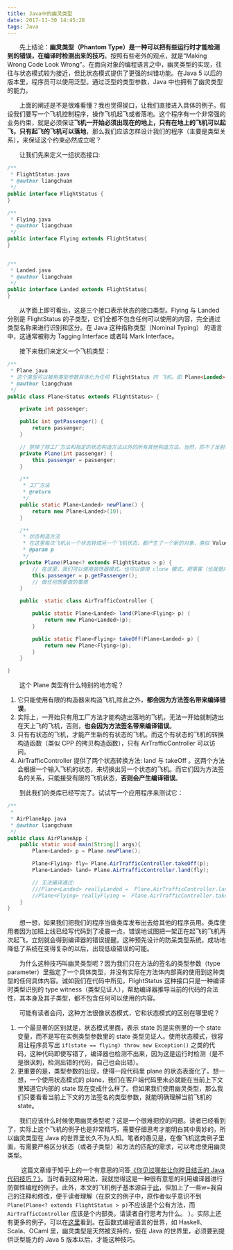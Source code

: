 ```yaml
---
title: Java中的幽灵类型
date: 2017-11-30 14:45:28
tags: Java
---
```


&emsp;&emsp;先上结论：**幽灵类型（Phantom Type）是一种可以把有些运行时才能检测到的错误，在编译时检测出来的技巧**。按照有些老外的观点，就是“Making Wrong Code Look Wrong”。在面向对象的编程语言之中，幽灵类型的实现，往往与状态模式较为接近，但比状态模式提供了更强的纠错功能。在Java 5 以后的版本里，程序员可以使用泛型。通过泛型的类型参数，Java 中也拥有了幽灵类型的能力。

&emsp;&emsp;上面的阐述是不是很难看懂？我也觉得拗口，让我们直接进入具体的例子。假设我们要写一个飞机控制程序，操作飞机起飞或者落地。这个程序有一个非常强的业务约束，就是必须保证**飞机一开始必须出现在的地上，只有在地上的飞机可以起飞，只有起飞的飞机可以落地**，那么我们应该怎样设计我们的程序（主要是类型关系），来保证这个约束必然成立呢？

&emsp;&emsp;让我们先来定义一组状态接口:

```java
/**
 * FlightStatus.java
 * @author liangchuan
 */
public interface FlightStatus {
}

/**
 * Flying.java
 * @author liangchuan
 */
public interface Flying extends FlightStatus{
}


/**
 * Landed.java
 * @author liangchuan
 */
public interface Landed extends FlightStatus{
}
```

&emsp;&emsp;从字面上即可看出，这是三个接口表示状态的接口类型。Flying 与 Landed 分别是 FlightStatus 的子类型，它们全都不包含任何可以使用的内容，完全通过类型名称来进行识别和区分。在 Java 这种指称类型（Nominal Typing） 的语言中，这通常被称为 Tagging Interface 或者叫 Mark Interface。

&emsp;&emsp;接下来我们来定义一个飞机类型：

```java
/**
 * Plane.java
 * 这个类型可以被用类型参数具体化为任何 FlightStatus 的 飞机。即 Plane<Landed> 与 Plane<Flying>。
 * @author liangchuan
 */
public class Plane<Status extends FlightStatus> {

    private int passenger;

    public int getPassenger() {
        return passenger;
    }

    // 禁掉了除工厂方法和指定的状态构造方法以外的所有其他构造方法。当然，防不了反射攻击（reflection attack）。
    private Plane(int passenger) {
        this.passenger = passenger;
    }

    /**
     * 工厂方法
     * @return
     */
    public static Plane<Landed> newPlane() {
        return new Plane<Landed>(10);
    }

    /**
     * 状态构造方法
     * 在这里每次飞机从一个状态转成另一个飞机状态，都产生了一个新的对象，类似 Value Object 的模式。
     * @param p
     */
    private Plane(Plane<? extends FlightStatus > p) {
        // 在这里，我们可以使用装饰器模式。也可以使用 clone 模式，把乘客（也就是内部状态）移交过去。这取决于我们要不要把旧飞机实例的状态迁移到新飞机实例上。
        this.passenger = p.getPassenger();
        // 做任何想要做的事情
    }

    public  static class AirTrafficController {

        public static Plane<Landed> land(Plane<Flying> p) {
            return new Plane<Landed>(p);
        }

        public static Plane<Flying> takeOff(Plane<Landed> p) {
            return new Plane<Flying>(p);
        }
    }

}
```

&emsp;&emsp;这个 Plane 类型有什么特别的地方呢？

 1. 它只能使用有限的构造器来构造飞机,除此之外，**都会因为方法签名带来编译错误**。
 2. 实际上，一开始只有用工厂方法才能构造出落地的飞机，无法一开始就制造出在天上飞的飞机，否则，**也会因为方法签名带来编译错误**。
 3. 只有有状态的飞机，才能产生新的有状态的飞机。而这个有状态的飞机的转换构造函数（类似 CPP 的拷贝构造函数），只有 AirTrafficController 可以访问。
 4. AirTrafficController 提供了两个状态转换方法: land 与 takeOff 。这两个方法会根据一个输入飞机的状态，来切换出另一个状态的飞机。而它们因为方法签名的关系，只能接受有限的飞机状态，**否则会产生编译错误**。

&emsp;&emsp;到此我们的类库已经写完了。试试写一个应用程序来测试它：
```java
/**
 *
 * AirPlaneApp.java
 * @author liangchuan
 */
public class AirPlaneApp {
    public static void main(String[] args){
        Plane<Landed> p = Plane.newPlane();

        Plane<Flying> fly= Plane.AirTrafficController.takeOff(p);
        Plane<Landed> land= Plane.AirTrafficController.land(fly);

        // 无法编译通过:
        ///Plane<Landed> reallyLanded =  Plane.AirTrafficController.land(land);
        //Plane<Flying> reallyFlying =  Plane.AirTrafficController.takeOff(fly);
    }
}
```

&emsp;&emsp;想一想，如果我们把我们的程序当做类库发布出去给其他的程序员用。类库使用者因为加班上线已经写代码到了凌晨一点，错误地试图把一架正在起飞的飞机再次起飞，立刻就会得到编译器的错误提醒。这种预先设计的防呆类型系统，成功地降低了系统在变得复杂的以后，出现低级错误的可能。

 
&emsp;&emsp;为什么这种技巧叫幽灵类型呢？因为我们只在方法的签名的类型参数（type parameter）里指定了一个具体类型，并没有实际在方法体内部真的使用到这种类型的任何具体内容。诚如我们在代码中所见，FlightStatus 这种接口只是一种编译时类型识别的 type witness（类型见证人），帮助编译器推导当前的代码的合法性，其本身及其子类型，都不包含任何可以使用的内容。

&emsp;&emsp;可能有读者会问，这种方法很像状态模式，它和状态模式的区别在哪里呢？

1. 一个最显著的区别就是，状态模式里面，表示 state 的是实例里的一个 state 变量，而不是写在实例类型参数里的 state 类型见证人。使用状态模式，很容易让程序员写出 `if(state == flying) throw new Exception()` 之类的代码，这种代码即使写错了，编译器也检测不出来，因为这是运行时检测（是不是很讽刺，检测出错的代码，自己也会出错）。
2. 更重要的是，类型参数的出现，使得一段代码里 plane 的状态表面化了。想一想，一个使用状态模式的 plane，我们在客户端代码里未必就能在当前上下文里知道它内部的 state 现在变成什么样了。但如果我们使用幽灵类型，那么我们只要看看当前上下文的方法签名的类型参数，就能明确理解当前飞机的 state。

&emsp;&emsp;我们应该什么时候使用幽灵类型呢？这是一个很难把控的问题。读者已经看到了，实际上这个飞机的例子也是非常精巧，需要仔细思考才能明白其中奥妙的，所以幽灵类型在 Java 的世界里长久不为人知。笔者的愚见是，在像飞机这类例子里面，有需要严格区分状态（或者子类型）和方法的匹配的需求，可以考虑使用幽灵类型。

&emsp;&emsp; 这篇文章缘于知乎上的一个有意思的问答[《你见过哪些让你瞠目结舌的 Java 代码技巧？》][1]。当时看到这种用法，我就觉得这是一种很有意思的利用编译器进行防御性编程的例子。此外，本文的飞机例子基本源自于[此][2]，但加上了一些w=我自己的注释和修改，便于读者理解（在原文的例子中，原作者似乎意识不到 `Plane(Plane<? extends FlightStatus > p)`不应该是个公有方法，而 `AirTrafficController` 应该是个内部类。请读者自行思考为什么。 ）。实际上还有更多的例子，可以在[这里][3]看到。在函数式编程语言的世界，如 Haskell、Scala、OCaml 里，幽灵类型是天然被支持的，但在 Java 的世界里，必须要到提供泛型能力的 Java 5 版本以后，才能这种技巧。


  [1]: https://www.zhihu.com/question/37760140/answer/73987190
  [2]: http://gabrielsw.blogspot.com/2012/09/phantom-types-in-java.html
  [3]: http://mgampkay.github.io/posts/java-generic-and-phantom-type.html
